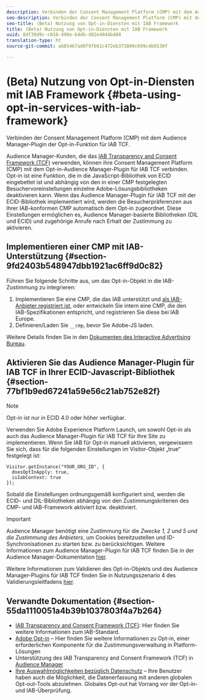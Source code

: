 ```yaml
---
description: Verbinden der Consent Management Platform (CMP) mit dem Audience Manager-Plugin der Opt-in-Funktion für das IAB Transparency and Consent Framework (TCF).
seo-description: Verbinden der Consent Management Platform (CMP) mit dem Audience Manager-Plugin für IAB Transparency and Consent Framework (TCF).
seo-title: (Beta) Nutzung von Opt-in-Diensten mit IAB Framework
title: (Beta) Nutzung von Opt-in-Diensten mit IAB Framework
uuid: 8df39d9c-c016-490e-b4db-d02e4044b480
translation-type: ht
source-git-commit: ab85467ad0f9f661c472eb373809c699c4b9130f

---
```



# (Beta) Nutzung von Opt-in-Diensten mit IAB Framework {#beta-using-opt-in-services-with-iab-framework}

Verbinden der Consent Management Platform (CMP) mit dem Audience Manager-Plugin der Opt-in-Funktion für IAB TCF.

Audience Manager-Kunden, die das [IAB Transparency and Consent Framework (TCF)](https://iabtechlab.com/standards/gdpr-transparency-and-consent-framework/) verwenden, können ihre Consent Management Platform (CMP) mit dem Opt-in-Audience Manager-Plugin für IAB TCF verbinden. Opt-in ist eine Funktion, die in die JavaScript-Bibliothek von ECID eingebettet ist und abhängig von den in einer CMP festgelegten Besuchervoreinstellungen einzelne Adobe-Lösungsbibliotheken deaktivieren kann. Wenn das Audience Manager-Plugin für IAB TCF mit der ECID-Bibliothek implementiert wird, werden die Besucherpräferenzen aus Ihrer IAB-konformen CMP automatisch dem Opt-in zugeordnet. Diese Einstellungen ermöglichen es, Audience Manager-basierte Bibliotheken (DIL und ECID) und zugehörige Anrufe nach Erhalt der Zustimmung zu aktivieren.

## Implementieren einer CMP mit IAB-Unterstützung {#section-9fd2403b548947dbb1921ac6ff9d0c82}

Führen Sie folgende Schritte aus, um das Opt-in-Objekt in die IAB-Zustimmung zu integrieren:

1. Implementieren Sie eine CMP, die das IAB unterstützt und [als IAB-Anbieter registriert ist](https://vendorlist.consensu.org/vendorlist.json), oder entwickeln Sie intern eine CMP, die den IAB-Spezifikationen entspricht, und registrieren Sie diese bei IAB Europe.
1. Definieren/Laden Sie `__cmp`, bevor Sie Adobe-JS laden.

Weitere Details finden Sie in den [Dokumenten des Interactive Advertising Bureau](https://github.com/InteractiveAdvertisingBureau/GDPR-Transparency-and-Consent-Framework/blob/master/v1.1%20Implementation%20Guidelines.md).

## Aktivieren Sie das Audience Manager-Plugin für IAB TCF in Ihrer ECID-Javascript-Bibliothek {#section-77bf1b9ed67241a59e56c21ab752e82f}

>[!NOTE]
>
>Opt-in ist nur in ECID 4.0 oder höher verfügbar.

Verwenden Sie Adobe Experience Platform Launch, um sowohl Opt-in als auch das Audience Manager-Plugin für IAB TCF für Ihre Site zu implementieren. Wenn Sie IAB für Opt-in manuell aktivieren, vergewissern Sie sich, dass für die folgenden Einstellungen im Visitor-Objekt „true“ festgelegt ist:

```
Visitor.getInstance("YOUR_ORG_ID", {  
  doesOptInApply: true,   
  isIabContext: true   
});
```

Sobald die Einstellungen ordnungsgemäß konfiguriert sind, werden die ECID- und DIL-Bibliotheken abhängig von den Zustimmungskriterien des CMP- und IAB-Framework aktiviert bzw. deaktiviert.

>[!IMPORTANT]
>
>Audience Manager benötigt eine Zustimmung für die *Zwecke 1, 2 und 5 und die Zustimmung des Anbieters*, um Cookies bereitzustellen und ID-Synchronisationen zu starten bzw. zu berücksichtigen. Weitere Informationen zum Audience Manager-Plugin für IAB TCF finden Sie in der Audience Manager-Dokumentation [hier](https://docs.adobe.com/help/de-DE/audience-manager/user-guide/overview/gdpr/aam-iab-plugin.html).

Weitere Informationen zum Validieren des Opt-in-Objekts und des Audience Manager-Plugins für IAB TCF finden Sie in Nutzungsszenario 4 des Validierungsleitfadens [hier](../../implementation-guides/opt-in-service/testing-optin-and-iab-plugin.md#section-ca5c6f92fbdf4fd29b4acb6b644efbd0).

## Verwandte Dokumentation {#section-55da1110051a4b39b1037803f4a7b264}

* [IAB Transparency and Consent Framework (TCF)](https://iabtechlab.com/standards/gdpr-transparency-and-consent-framework/): Hier finden Sie weitere Informationen zum IAB-Standard.
* [Adobe Opt-in](../../implementation-guides/opt-in-service/optin-overview.md#concept-f9b5db0d27a245fbadd3e19162319360) – Hier finden Sie weitere Informationen zu Opt-in, einer erforderlichen Komponente für die Zustimmungsverwaltung in Platform-Lösungen
* Unterstützung des IAB Transparency and Consent Framework (TCF) in [Audience Manager](https://marketing-beta.adobe.com/resources/help/aam/iab-support/aam-iab-support.html)
* [Ihre Auswahlmöglichkeiten bezüglich Datenschutz](https://www.adobe.com/de/privacy/opt-out.html#customeruse) – Ihre Benutzer haben auch die Möglichkeit, die Datenerfassung mit anderen globalen Opt-out-Tools abzulehnen. Globales Opt-out hat Vorrang vor der Opt-in- und IAB-Überprüfung.

